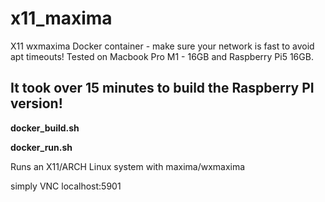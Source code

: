 # x11_maxima
X11 wxmaxima Docker container - make sure your network is fast to avoid apt timeouts!
Tested on Macbook Pro M1 - 16GB and Raspberry Pi5 16GB.

## It took over 15 minutes to build the Raspberry PI version!


**docker_build.sh** 

**docker_run.sh**

Runs an X11/ARCH Linux system with maxima/wxmaxima 

simply VNC localhost:5901
